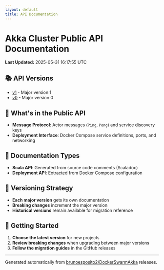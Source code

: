 ```yaml
---
layout: default
title: API Documentation
---
```


# Akka Cluster Public API Documentation

**Last Updated:** 2025-05-31 16:17:55 UTC

## 📚 API Versions

- [v1](./v1/) - Major version 1
- [v0](./v0/) - Major version 0

## 🎯 What's in the Public API

- **Message Protocol**: Actor messages (`Ping`, `Pong`) and service discovery keys
- **Deployment Interface**: Docker Compose service definitions, ports, and networking

## 📖 Documentation Types

- **Scala API**: Generated from source code comments (Scaladoc)
- **Deployment API**: Extracted from Docker Compose configuration

## 🔄 Versioning Strategy

- **Each major version** gets its own documentation
- **Breaking changes** increment the major version
- **Historical versions** remain available for migration reference

## 🚀 Getting Started

1. **Choose the latest version** for new projects
2. **Review breaking changes** when upgrading between major versions  
3. **Follow the migration guides** in the GitHub releases

---

Generated automatically from [brunoesposito2/DockerSwarmAkka](https://github.com/brunoesposito2/DockerSwarmAkka) releases.
